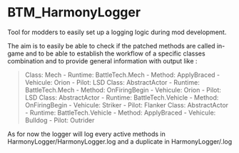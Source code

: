 # BTM_HarmonyLogger
Tool for modders to easily set up a logging logic during mod development.

The aim is to easily be able to check if the patched methods are called in-game and to be able to establish the workflow of a specific classes combination and to provide general information with output like :

> Class: Mech - Runtime: BattleTech.Mech - Method: ApplyBraced - Vehicule: Orion - Pilot: LSD
> Class: AbstractActor - Runtime: BattleTech.Mech - Method: OnFiringBegin - Vehicule: Orion - Pilot: LSD
> Class: AbstractActor - Runtime: BattleTech.Vehicle - Method: OnFiringBegin - Vehicule: Striker - Pilot: Flanker
> Class: AbstractActor - Runtime: BattleTech.Vehicle - Method: ApplyBraced - Vehicule: Bulldog - Pilot: Outrider

As for now the logger will log every active methods in HarmonyLogger/HarmonyLogger.log and a duplicate in HarmonyLogger/<ClassName>.log


